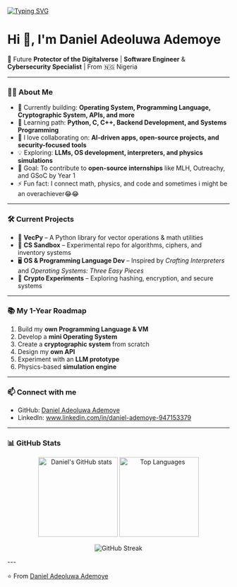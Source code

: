 [![Typing SVG](https://readme-typing-svg.demolab.com?font=Fira+Code&pause=1000&color=FF0000&center=true&vCenter=true&width=800&lines=Hi%2C+I'm+Daniel+Adeoluwa+Ademoye;Self+studying+Math+and+computer+science;Aspiring+Software+Engineer;Cybersecurity+Enthusiast;Lifelong+Learner+%26+Innovator)](https://git.io/typing-svg)


# Hi 👋, I'm Daniel Adeoluwa Ademoye

🚀 Future **Protector of the Digitalverse** | **Software Engineer** & **Cybersecurity Specialist** | From 🇳🇬 Nigeria  

---

### 👨‍💻 About Me  
- 🔭 Currently building: **Operating System, Programming Language, Cryptographic System, APIs, and more**  
- 🌱 Learning path: **Python, C, C++, Backend Development, and Systems Programming**  
- 👯 I love collaborating on: **AI-driven apps, open-source projects, and security-focused tools**  
- 💡 Exploring: **LLMs, OS development, interpreters, and physics simulations**  
- 🎯 Goal: To contribute to **open-source internships** like MLH, Outreachy, and GSoC by Year 1  
- ⚡ Fun fact: I connect math, physics, and code and sometimes i might be an overachiever😂😂

---

### 🛠️ Current Projects  
- 🧮 **VecPy** – A Python library for vector operations & math utilities  
- 🧩 **CS Sandbox** – Experimental repo for algorithms, ciphers, and inventory systems  
- 🖥️ **OS & Programming Language Dev** – Inspired by *Crafting Interpreters* and *Operating Systems: Three Easy Pieces*  
- 🔐 **Crypto Experiments** – Exploring hashing, encryption, and secure systems  

---

### 📚 My 1-Year Roadmap  
1. Build my **own Programming Language & VM**  
2. Develop a **mini Operating System**  
3. Create a **cryptographic system** from scratch  
4. Design my **own API**  
5. Experiment with an **LLM prototype**  
6. Physics-based **simulation engine**  

---

### 📫 Connect with me  
- GitHub: [Daniel Adeoluwa Ademoye](https://github.com/Ade20boss)  
- LinkedIn: www.linkedin.com/in/daniel-ademoye-947153379

---

### 📊 GitHub Stats  

<p align="center">
  <img src="https://github-readme-stats.vercel.app/api?username=Ade20boss&show_icons=true&theme=radical&hide_border=true" alt="Daniel's GitHub stats" height="180px"/>
  <img src="https://github-readme-stats.vercel.app/api/top-langs/?username=Ade20boss&layout=compact&theme=radical&hide_border=true" alt="Top Languages" height="180px"/>
</p>

<p align="center">
  <img src="https://github-readme-streak-stats.herokuapp.com?user=Ade20boss&theme=radical&hide_border=true" alt="GitHub Streak"/>
</p>
---

⭐ From [Daniel Adeoluwa Ademoye ](https://github.com/Ade20boss)  
